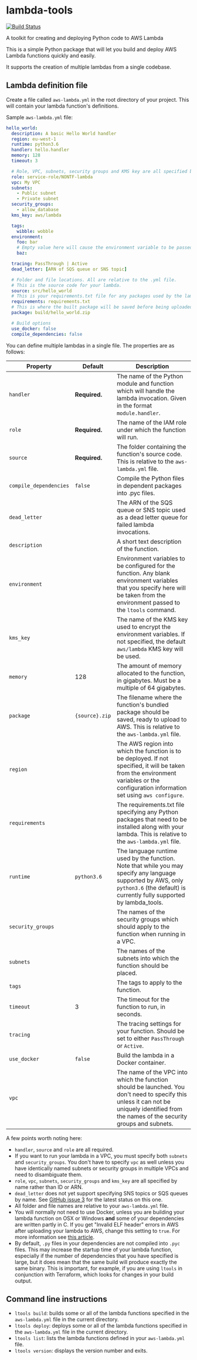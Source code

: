 lambda-tools
============

[![Build Status][shield-travis]][info-travis]

A toolkit for creating and deploying Python code to AWS Lambda

This is a simple Python package that will let you build and deploy AWS Lambda
functions quickly and easily.

It supports the creation of multiple lambdas from a single codebase.

Lambda definition file
----------------------

Create a file called `aws-lambda.yml` in the root directory of your project.
This will contain your lambda function's definitions.

Sample `aws-lambda.yml` file:

```yml
hello_world:
  description: A basic Hello World handler
  region: eu-west-1
  runtime: python3.6
  handler: hello.handler
  memory: 128
  timeout: 3

  # Role, VPC, subnets, security groups and KMS key are all specified by name.
  role: service-role/NONTF-lambda
  vpc: My VPC
  subnets:
    - Public subnet
    - Private subnet
  security_groups:
    - allow_database
  kms_key: aws/lambda

  tags:
    wibble: wobble
  environment:
    foo: bar
    # Empty value here will cause the environment variable to be passed through
    baz:

  tracing: PassThrough | Active
  dead_letter: [ARN of SQS queue or SNS topic]

  # Folder and file locations. All are relative to the .yml file.
  # This is the source code for your lambda.
  source: src/hello_world
  # This is your requirements.txt file for any packages used by the lambda.
  requirements: requirements.txt
  # This is where the built package will be saved before being uploaded to AWS.
  package: build/hello_world.zip

  # Build options
  use_docker: false
  compile_dependencies: false
```

You can define multiple lambdas in a single file. The properties are as follows:

| Property          | Default         | Description |
|-------------------|---------------  |-------------|
| `handler`         | **Required.**   | The name of the Python module and function which will handle the lambda invocation. Given in the format `module.handler`. |
| `role`            | **Required.**   | The name of the IAM role under which the function will run. |
| `source`          | **Required.**   | The folder containing the function's source code. This is relative to the `aws-lambda.yml` file. |
| `compile_dependencies` | `false`    | Compile the Python files in dependent packages into .pyc files. |
| `dead_letter`     |                 | The ARN of the SQS queue or SNS topic used as a dead letter queue for failed lambda invocations. |
| `description`     |                 | A short text description of the function. |
| `environment`     |                 | Environment variables to be configured for the function. Any blank environment variables that you specify here will be taken from the environment passed to the `ltools` command. |
| `kms_key`         |                 | The name of the KMS key used to encrypt the environment variables. If not specified, the default `aws/lambda` KMS key will be used. |
| `memory`          | 128             | The amount of memory allocated to the function, in gigabytes. Must be a multiple of 64 gigabytes. |
| `package`         | `{source}.zip`  | The filename where the function's bundled package should be saved, ready to upload to AWS. This is relative to the `aws-lambda.yml` file. |
| `region`          |                 | The AWS region into which the function is to be deployed. If not specified, it will be taken from the environment variables or the configuration information set using `aws configure`. |
| `requirements`    |                 | The requirements.txt file specifying any Python packages that need to be installed along with your lambda. This is relative to the `aws-lambda.yml` file. |
| `runtime`         | `python3.6`     | The language runtime used by the function. Note that while you may specify any language supported by AWS, only `python3.6` (the default) is currently fully supported by lambda_tools. |
| `security_groups` |                 | The names of the security groups which should apply to the function when running in a VPC. |
| `subnets`         |                 | The names of the subnets into which the function should be placed. |
| `tags`            |                 | The tags to apply to the function. |
| `timeout`         | 3               | The timeout for the function to run, in seconds. |
| `tracing`         |                 | The tracing settings for your function. Should be set to either `PassThrough` or `Active`. |
| `use_docker`      | `false`         | Build the lambda in a Docker container. |
| `vpc`             |                 | The name of the VPC into which the function should be launched. You don't need to specify this unless it can not be uniquely identified from the names of the security groups and subnets. |

A few points worth noting here:

 * `handler`, `source` and `role` are all required.
 * If you want to run your lambda in a VPC, you must specify both `subnets` and
    `security_groups`. You don't have to specify `vpc` as well unless you have
    identically named subnets or security groups in multiple VPCs and need to
    disambiguate them.
 * `role`, `vpc`, `subnets`, `security_groups` and `kms_key` are all specified
    by name rather than ID or ARN.
 * `dead_letter` does not yet support specifying SNS topics or SQS queues by
    name. See [GitHub issue 3](https://github.com/jammycakes/lambda-tools/issues/3)
    for the latest status on this one.
 * All folder and file names are relative to your `aws-lambda.yml` file.
 * You will normally not need to use Docker, unless you are building your
   lambda function on OSX or Windows **and** some of your dependencies are
   written partly in C. If you get "Invalid ELF header" errors in AWS after
   uploading your lambda to AWS, change this setting to `true`. For more
   information see
   [this article](https://medium.freecodecamp.org/escaping-lambda-function-hell-using-docker-40b187ec1e48).
 * By default, `.py` files in your dependencies are not compiled into `.pyc`
   files. This may increase the startup time of your lambda function, especially
   if the number of dependencies that you have specified is large, but it does
   mean that the same build will produce exactly the same binary. This is
   important, for example, if you are using `ltools` in conjunction with
   Terraform, which looks for changes in your build output.

Command line instructions
-------------------------

 * `ltools build`: builds some or all of the lambda functions specified in the
   `aws-lambda.yml` file in the current directory.
 * `ltools deploy`: deploys some or all of the lambda functions specified in
   the `aws-lambda.yml` file in the current directory.
 * `ltools list`: lists the lambda functions defined in your `aws-lambda.yml`
   file.
 * `ltools version`: displays the version number and exits.



[info-travis]:   https://travis-ci.org/jammycakes/lambda-tools
[shield-travis]: https://img.shields.io/travis/jammycakes/lambda-tools.svg